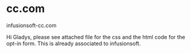 # cc.com
infusionsoft-cc.com

Hi Gladys, please see attached file for the css and the html code for the opt-in form. This is already associated to infusionsoft.
